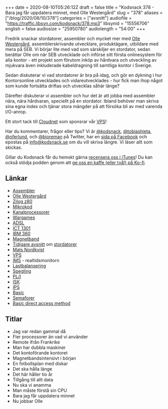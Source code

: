 +++
date = 2020-08-10T05:26:12Z
draft = false
title = "Kodsnack 378 - Bara jag får uppdatera minnet, med Olle Westergård"
slug = "378"
aliases = ["/blog/2020/08/10/378"]
categories = ["avsnitt"]
audiofile = "https://traffic.libsyn.com/kodsnack/378.mp3"
libsynid = "15556706"
english = false
audiosize = "25950780"
audiolength = "54:00" 
+++

Fredrik snackar stordatorer, assembler och mycket mer med [Olle Westergård](https://www.linkedin.com/in/olle-westerg%C3%A5rd-256a59/), assemblerskrivande utvecklare, produktägare, utbildare med mera på SEB. Vi börjar lite med vad som särskiljer en stordator, sedan berättar Olle om när SEB utvecklade och införse sitt första onlinesystem för alla kontor - ett projekt som förutom inköp av hårdvara och utveckling av mjukvara även inkluderade kabeldragning till samtliga kontor i Sverige.

Sedan diskuterar vi vad stordatorer är bra på idag, och gör en dykning i hur Kontorsonline utvecklades och vidareutvecklades - hur fick man ihop något som kunde fortsätta driftas och utvecklas såhär länge?

Därefter diskuterar vi assembler och hur det är att jobba med assembler nära, nära hårdvaran, speciellt på en stordator. Ibland behöver man skriva sina egna index och tjänar stora mängder på att försöka bli av med varenda I/O-anrop.

Ett stort tack till [Cloudnet](http://www.cloudnet.se) som sponsrar vår [VPS](http://en.wikipedia.org/wiki/Virtual_private_server)!

Har du kommentarer, frågor eller tips? Vi är [@kodsnack](https://www.twitter.com/kodsnack), [@tobiashieta](https://www.twitter.com/tobiashieta), [@oferlund](https://www.twitter.com/oferlund), och [@bjoreman](https://www.twitter.com/bjoreman) på Twitter, har en [sida på Facebook](https://www.facebook.com/kodsnack) och epostas på [info@kodsnack.se](mailto:info@kodsnack.se) om du vill skriva längre. Vi läser allt som skickas.

Gillar du Kodsnack får du hemskt gärna [recensera oss i iTunes](http://itunes.apple.com/se/podcast/kodsnack/id561631498?l=en)! Du kan också stödja podden genom att <a href="https://ko-fi.com/kodsnack" rel="payment">ge oss en kaffe (eller två!) på Ko-fi</a>.

## Länkar ##
* [Assembler](https://en.wikipedia.org/wiki/Assembly_language)
* [Olle Westergård](https://www.linkedin.com/in/olle-westerg%C3%A5rd-256a59/)
* [Zilog z80](https://en.wikipedia.org/wiki/Zilog_Z80)
* [Mikrokod](https://en.wikipedia.org/wiki/Microcode)
* [Kanalprocessorer](https://en.wikipedia.org/wiki/Channel_I/O)
* [Wargames](https://en.wikipedia.org/wiki/WarGames)
* [ADSL](https://en.wikipedia.org/wiki/Asymmetric_digital_subscriber_line)
* [ICT 1301](https://en.wikipedia.org/wiki/ICT_1301)
* [IBM 360](https://en.wikipedia.org/wiki/IBM_System/360)
* [Magnetband](https://en.wikipedia.org/wiki/Magnetic_tape_data_storage)
* [Tidigare avsnitt](https://kodsnack.se/377/) om [stordatorer](https://kodsnack.se/376/)
* [Mats Nordkvist](http://cobol.se/About_cobol.se.html)
* [VPS](https://en.wikipedia.org/wiki/Virtual_private_server)
* [IMS](https://en.wikipedia.org/wiki/IBM_Information_Management_System) - realtidsmonitorn
* [Lastbalansering](https://en.wikipedia.org/wiki/Load_balancing_%28computing%29)
* [Spegling](https://en.wikipedia.org/wiki/Disk_mirroring)
* [PL/I](https://en.wikipedia.org/wiki/PL/I)
* [ISK](https://www.konsumenternas.se/spara/olika-sparformer/om-investeringssparkonton-isk)
* [IPS](https://www.konsumenternas.se/pension/pensionens-olika-delar/pensionsguiden/om-eget-sparande-till-pensionstiden/individuellt-pensionssparande-ips)
* [Basic](https://en.wikipedia.org/wiki/BASIC)
* [Semaforer](https://en.wikipedia.org/wiki/Semaphore_%28programming%29)
* [Basic direct access method](https://en.wikipedia.org/wiki/Basic_direct_access_method)

## Titlar ##
* Jag var redan gammal då
* Fler processorer än vad vi använder
* Remote ifrån Frankrike
* Man har dubbla maskiner
* Det kontoförande kontoret
* Magnetbandsintensivt i början
* En fotbollsplan med diskar
* Det ska hålla länge
* Det här håller tio år
* Tillgång till allt data
* Nu ska vi anamma
* Man måste förstå sin CPU
* Bara jag får uppdatera minnet
* Nu jobbar Olle